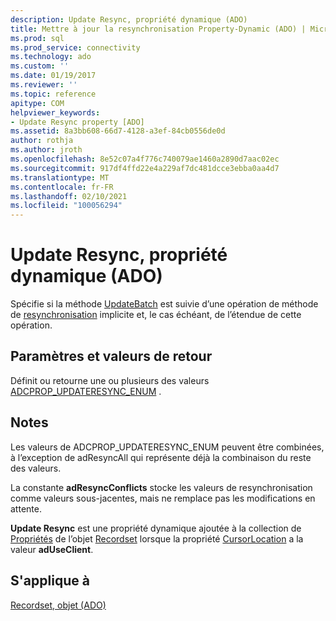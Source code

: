 ```yaml
---
description: Update Resync, propriété dynamique (ADO)
title: Mettre à jour la resynchronisation Property-Dynamic (ADO) | Microsoft Docs
ms.prod: sql
ms.prod_service: connectivity
ms.technology: ado
ms.custom: ''
ms.date: 01/19/2017
ms.reviewer: ''
ms.topic: reference
apitype: COM
helpviewer_keywords:
- Update Resync property [ADO]
ms.assetid: 8a3bb608-66d7-4128-a3ef-84cb0556de0d
author: rothja
ms.author: jroth
ms.openlocfilehash: 8e52c07a4f776c740079ae1460a2890d7aac02ec
ms.sourcegitcommit: 917df4ffd22e4a229af7dc481dcce3ebba0aa4d7
ms.translationtype: MT
ms.contentlocale: fr-FR
ms.lasthandoff: 02/10/2021
ms.locfileid: "100056294"
---
```

# <a name="update-resync-property-dynamic-ado"></a>Update Resync, propriété dynamique (ADO)
Spécifie si la méthode [UpdateBatch](./updatebatch-method.md) est suivie d’une opération de méthode de [resynchronisation](./resync-method.md) implicite et, le cas échéant, de l’étendue de cette opération.  
  
## <a name="settings-and-return-values"></a>Paramètres et valeurs de retour  
 Définit ou retourne une ou plusieurs des valeurs [ADCPROP_UPDATERESYNC_ENUM](./adcprop-updateresync-enum.md) .  
  
## <a name="remarks"></a>Notes  
 Les valeurs de ADCPROP_UPDATERESYNC_ENUM peuvent être combinées, à l’exception de adResyncAll qui représente déjà la combinaison du reste des valeurs.  
  
 La constante **adResyncConflicts** stocke les valeurs de resynchronisation comme valeurs sous-jacentes, mais ne remplace pas les modifications en attente.  
  
 **Update Resync** est une propriété dynamique ajoutée à la collection de [Propriétés](./properties-collection-ado.md) de l’objet [Recordset](./recordset-object-ado.md) lorsque la propriété [CursorLocation](./cursorlocation-property-ado.md) a la valeur **adUseClient**.  
  
## <a name="applies-to"></a>S'applique à  
 [Recordset, objet (ADO)](./recordset-object-ado.md)